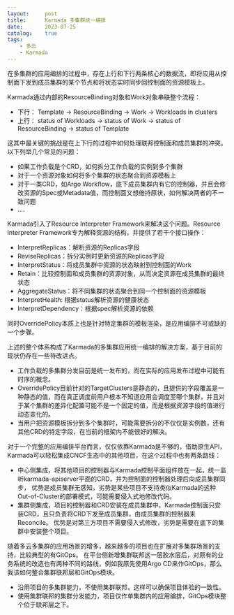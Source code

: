 ```yaml
---
layout:     post
title:      Karmada 多集群统一编排
date:       2023-07-25
catalog: 	true
tags:
    - 多云
    - Karmada
---
```


在多集群的应用编排的过程中，存在上行和下行两条核心的数据流，即将应用从控制面下发到成员集群的某个节点和将状态实时同步回控制面的资源模板上。

Karmada通过内部的ResourceBinding对象和Work对象串联整个流程：

* 下行： Template -> ResourceBinding -> Work -> Workloads in clusters
* 上行： status of Workloads -> status of Work -> status of ResourceBinding -> status of Template
  
这其中最关键的挑战是在上下行的过程中如何处理联邦控制面和成员集群的冲突。以下列举几个常见的问题：
* 如果工作负载是个CRD，如何拆分工作负载的实例到多个集群
* 对于一个资源对象如何将多个集群的状态聚合到资源模板上
* 对于一类CRD，如Argo Workflow，底下成员集群内有它的控制器，并且会修改资源的Spec或Metadata值，而控制面又想维持原状，如何解决两者的不一致问题
* ....

Karmada引入了Resource Interpreter Framework来解决这个问题。Resource Interpreter Framework专为解释资源的结构，并提供了若干个接口操作：
* InterpretReplicas：解析资源的Replicas字段
* ReviseReplicas：拆分实例时更新资源的Replicas字段
* InterpretStatus：将成员集群中资源的状态映射到控制面的Work
* Retain：比较控制面和成员集群的资源对象，从而决定资源在成员集群的最终状态
* AggregateStatus：将不同集群的状态聚合到同一个控制面的资源模板
* InterpretHealth: 根据status解析资源的健康状态
* InterpretDependency：根据spec解析资源的依赖

同时OverridePolicy本质上也是针对特定集群的模板渲染，是应用编排不可或缺的一个步骤。

上述的整个体系构成了Karmada的多集群应用统一编排的解决方案，基于目前的现状仍存在一些待改进点。
* 工作负载的多集群分发目前是统一发布的，而在实际的应用发布过程中可能有时序的概念。
* OverridePolicy目前针对的TargetClusters是静态的，且提供的字段覆盖是一种静态的值，而在真正调度前用户根本不知道应用会调度至哪个集群，并且对于某个集群的差异化配置可能不是一个固定的值，而是根据资源字段的值进行动态变化的。
* 当用户把资源模板拆分到多个集群时，可能需要拆分的不仅仅是实例数，还有其他CRD的特定字段，在当前的框架内不能很好的解决。

对于一个完整的应用编排平台而言，仅仅依靠Karmada是不够的，借助原生API，Karmada可以轻松集成CNCF生态中的其他项目，在这个过程中也有两条路线：
* 中心侧集成，将其他项目的控制器与Karmada控制平面组件放在一起，统一监听karmada-apiserver平面的CRD，并为控制面的控制器处理后向成员集群同步，
优势是成员集群无感知，劣势是某些项目不支持类似Karmada的这种Out-of-Cluster的部署模式，可能需要侵入式地修改代码。
* 集群侧集成，项目的控制器和CRD安装在成员集群中，Karmada控制面只安装CRD，且只负责将CRD下发至成员集群，由成员集群的控制器来Reconcile。
优势是对第三方项目不需要侵入式修改，劣势是需要在底下的集群中安装整个项目。

随着多云多集群的应用场景的增多，越来越多的项目也在扩展对多集群场景的支持，比较典型的有GitOps。
在平台侧新增集群联邦这一层胶水层后，对原有的业务系统的改造也有两种不同的路线，例如我原先使用Argo CD来作GitOps，那么我该如何整合集群联邦层和GitOps模块。
* 沿用项目的多集群能力，不使用集群联邦，这样可以确保项目体验的一致性。
* 使用集群联邦的集群分发能力，项目仅作单集群内的应用编排，GitOps模块整个位于联邦层之下。




